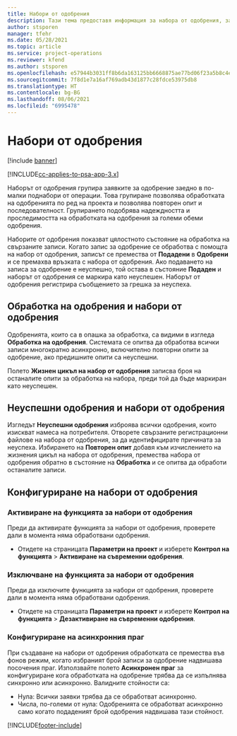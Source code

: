 ```yaml
---
title: Набори от одобрения
description: Тази тема предоставя информация за набора от одобрения, заявките и поднаборите на тези операции.
author: stsporen
manager: tfehr
ms.date: 05/28/2021
ms.topic: article
ms.service: project-operations
ms.reviewer: kfend
ms.author: stsporen
ms.openlocfilehash: e57944b3031ff8b6da163125bb6668875ae77bd06f23a5b8c4ef06f396210e4f
ms.sourcegitcommit: 7f8d1e7a16af769adb43d1877c28fdce53975db8
ms.translationtype: HT
ms.contentlocale: bg-BG
ms.lasthandoff: 08/06/2021
ms.locfileid: "6995478"
---
```

# <a name="approval-sets"></a>Набори от одобрения

[!include [banner](../includes/psa-now-project-operations.md)]

[!INCLUDE[cc-applies-to-psa-app-3.x](../includes/cc-applies-to-psa-app-3x.md)]

Наборът от одобрения групира заявките за одобрение заедно в по-малки поднабори от операции. Това групиране позволява обработката на одобренията по ред на проекта и позволява повторен опит и последователност. Групирането подобрява надеждността и проследимостта на обработката на одобрения за големи обеми одобрения.

Наборите от одобрения показват цялостното състояние на обработка на свързаните записи. Когато запис за одобрение се обработва с помощта на набор от одобрения, записът се премества от **Подадени** в **Одобрени** и се премахва връзката с набора от одобрения. Ако подаването на записа за одобрение е неуспешно, той остава в състояние **Подаден** и наборът от одобрения се маркира като неуспешен. Наборът от одобрения регистрира съобщението за грешка за неуспеха.

## <a name="processing-approvals-and-approval-sets"></a>Обработка на одобрения и набори от одобрения
Одобренията, които са в опашка за обработка, са видими в изгледа **Обработка на одобрения**. Системата се опитва да обработва всички записи многократно асинхронно, включително повторни опити за одобрение, ако предишните опити са неуспешни.

Полето **Жизнен цикъл на набор от одобрения** записва броя на останалите опити за обработка на набора, преди той да бъде маркиран като неуспешен.

## <a name="failed-approvals-and-approval-sets"></a>Неуспешни одобрения и набори от одобрения
Изгледът **Неуспешни одобрения** изброява всички одобрения, които изискват намеса на потребителя. Отворете свързаните регистрационни файлове на набора от одобрения, за да идентифицирате причината за неуспеха.
Избирането на **Повторен опит** добавя към изчислението на жизнения цикъл на набора от одобрения, премества набора от одобрения обратно в състояние на **Обработка** и се опитва да обработи останалите записи.

## <a name="configure-approval-sets"></a>Конфигуриране на набори от одобрения

###  <a name="enable-the-approval-sets-feature"></a>Активиране на функцията за набори от одобрения
Преди да активирате функцията за набори от одобрения, проверете дали в момента няма обработвани одобрения.

- Отидете на страницата **Параметри на проект** и изберете **Контрол на функцията** > **Активиране на съвременни одобрения**.

### <a name="turn-off-the-approval-sets-feature"></a>Изключване на функцията за набори от одобрения
Преди да изключите функцията за набори от одобрения, проверете дали в момента няма обработвани одобрения.

- Отидете на страницата **Параметри на проект** и изберете **Контрол на функцията** > **Дезактивиране на съвременни одобрения**.

### <a name="configuring-the-asynchronous-threshold"></a>Конфигуриране на асинхронния праг 
При създаване на набори от одобрения обработката се премества във фонов режим, когато избраният брой записи за одобрение надвишава посочения праг. Използвайте полето **Асинхронен праг** за конфигуриране кога обработката на одобрение трябва да се изпълнява синхронно или асинхронно.
Валидните стойности са:

  - Нула: Всички заявки трябва да се обработват асинхронно. 
  - Числа, по-големи от нула: Одобренията се обработват асинхронно само когато подаденият брой одобрения надвишава тази стойност.

[!INCLUDE[footer-include](../includes/footer-banner.md)]
